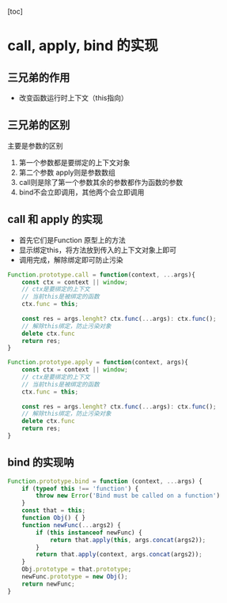 [toc]
# call, apply, bind 的实现

## 三兄弟的作用

- 改变函数运行时上下文（this指向）

## 三兄弟的区别

主要是参数的区别

1. 第一个参数都是要绑定的上下文对象
2. 第二个参数 apply则是参数数组 
3. call则是除了第一个参数其余的参数都作为函数的参数
4. bind不会立即调用，其他两个会立即调用

## call 和 apply 的实现

- 首先它们是Function 原型上的方法
- 显示绑定this，将方法放到传入的上下文对象上即可
- 调用完成，解除绑定即可防止污染

```js
Function.prototype.call = function(context, ...args){
    const ctx = context || window;
    // ctx是要绑定的上下文
    // 当前this是被绑定的函数
    ctx.func = this;
    
    const res = args.lenght? ctx.func(...args): ctx.func();
    // 解除this绑定，防止污染对象 
    delete ctx.func
    return res;
}
```

```js
Function.prototype.apply = function(context, args){
    const ctx = context || window;
    // ctx是要绑定的上下文
    // 当前this是被绑定的函数
    ctx.func = this;
    
    const res = args.lenght? ctx.func(...args): ctx.func();
    // 解除this绑定，防止污染对象 
    delete ctx.func
    return res;
}
```

## bind 的实现呐

```js
Function.prototype.bind = function (context, ...args) {
    if (typeof this !== 'function') {
        throw new Error('Bind must be called on a function')
    }
    const that = this;
    function Obj() { }
    function newFunc(...args2) {
        if (this instanceof newFunc) {
            return that.apply(this, args.concat(args2));
        }
        return that.apply(context, args.concat(args2));
    }
    Obj.prototype = that.prototype;
    newFunc.prototype = new Obj();
    return newFunc;
}
```